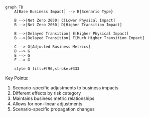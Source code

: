 ```mermaid
graph TD
    A[Base Business Impact] --> B{Scenario Type}
    
    B -->|Net Zero 2050| C[Lower Physical Impact]
    B -->|Net Zero 2050| D[Higher Transition Impact]
    
    B -->|Delayed Transition| E[Higher Physical Impact]
    B -->|Delayed Transition| F[Much Higher Transition Impact]
    
    C --> G[Adjusted Business Metrics]
    D --> G
    E --> G
    F --> G
    
    style G fill:#f96,stroke:#333
```

Key Points:
1. Scenario-specific adjustments to business impacts
2. Different effects by risk category
3. Maintains business metric relationships
4. Allows for non-linear adjustments
5. Scenario-specific propagation changes